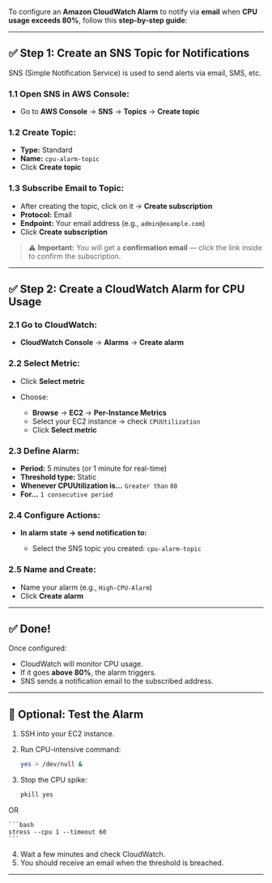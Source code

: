To configure an **Amazon CloudWatch Alarm** to notify via **email** when **CPU usage exceeds 80%**, follow this **step-by-step guide**:

---

## ✅ Step 1: Create an SNS Topic for Notifications

SNS (Simple Notification Service) is used to send alerts via email, SMS, etc.

### 1.1 Open SNS in AWS Console:

* Go to **AWS Console** → **SNS** → **Topics** → **Create topic**

### 1.2 Create Topic:

* **Type:** Standard
* **Name:** `cpu-alarm-topic`
* Click **Create topic**

### 1.3 Subscribe Email to Topic:

* After creating the topic, click on it → **Create subscription**
* **Protocol:** Email
* **Endpoint:** Your email address (e.g., `admin@example.com`)
* Click **Create subscription**

> ⚠️ **Important:** You will get a **confirmation email** — click the link inside to confirm the subscription.

---

## ✅ Step 2: Create a CloudWatch Alarm for CPU Usage

### 2.1 Go to CloudWatch:

* **CloudWatch Console** → **Alarms** → **Create alarm**

### 2.2 Select Metric:

* Click **Select metric**
* Choose:

  * **Browse** → **EC2** → **Per-Instance Metrics**
  * Select your EC2 instance → check `CPUUtilization`
  * Click **Select metric**

### 2.3 Define Alarm:

* **Period:** 5 minutes (or 1 minute for real-time)
* **Threshold type:** Static
* **Whenever CPUUtilization is...** `Greater than` `80`
* **For...** `1 consecutive period`

### 2.4 Configure Actions:

* **In alarm state → send notification to:**

  * Select the SNS topic you created: `cpu-alarm-topic`

### 2.5 Name and Create:

* Name your alarm (e.g., `High-CPU-Alarm`)
* Click **Create alarm**

---

## ✅ Done!

Once configured:

* CloudWatch will monitor CPU usage.
* If it goes **above 80%**, the alarm triggers.
* SNS sends a notification email to the subscribed address.

---

## 🧪 Optional: Test the Alarm

1. SSH into your EC2 instance.
2. Run CPU-intensive command:

   ```bash
   yes > /dev/null &
   ```
3. Stop the CPU spike:
   ```bash
   pkill yes
   ```

 OR

    ```bash
    stress --cpu 1 --timeout 60
    ```

4. Wait a few minutes and check CloudWatch.
5. You should receive an email when the threshold is breached.

---
